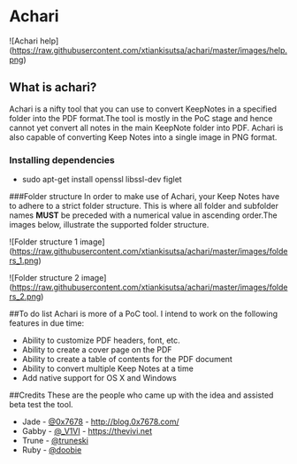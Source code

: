# Achari
![Achari help] (https://raw.githubusercontent.com/xtiankisutsa/achari/master/images/help.png)

## What is achari?
Achari is a nifty tool that you can use to convert KeepNotes in a specified folder into the PDF format.The tool is mostly in the PoC stage and hence cannot yet convert all notes in the main KeepNote folder into PDF. Achari is also capable of converting Keep Notes into a single image in PNG format. 

### Installing dependencies
* sudo apt-get install openssl libssl-dev figlet

###Folder structure
In order to make use of Achari, your Keep Notes have to adhere to a strict folder structure. This is where all folder and subfolder names **MUST** be preceded with a numerical value in ascending order.The images below, illustrate the supported folder structure. 

![Folder structure 1 image] (https://raw.githubusercontent.com/xtiankisutsa/achari/master/images/folders_1.png)

![Folder structure 2 image] (https://raw.githubusercontent.com/xtiankisutsa/achari/master/images/folders_2.png)

##To do list
Achari is more of a PoC tool. I intend to work on the following features in due time: 
* Ability to customize PDF headers, font, etc. 
* Ability to create a cover page on the PDF
* Ability to create a table of contents for the PDF document
* Ability to convert multiple Keep Notes at a time
* Add native support for OS X and Windows 

##Credits
These are the people who came up with the idea and assisted beta test the tool. 
* Jade - [@0x7678](https://twitter.com/0x7678) - http://blog.0x7678.com/
* Gabby - [@_V1VI](https://twitter.com/_V1VI) - https://thevivi.net
* Trune - [@truneski](https://twitter.com/truneski)
* Ruby - [@doobie](https://twitter.com/___doobie___)

